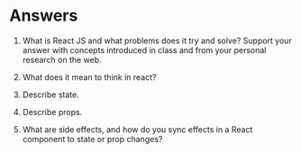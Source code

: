 # Answers

1. What is React JS and what problems does it try and solve? Support your answer with concepts introduced in class and from your personal research on the web.

1. What does it mean to think in react?

1. Describe state.
  
1. Describe props.

1. What are side effects, and how do you sync effects in a React component to state or prop changes?
